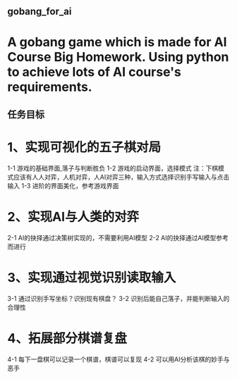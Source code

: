 ## gobang_for_ai
# A gobang game which is made for AI Course Big Homework. Using python to achieve lots of AI course's requirements.  
## 任务目标
# 1、实现可视化的五子棋对局
1-1 游戏的基础界面,落子与判断胜负
1-2 游戏的启动界面，选择模式
注：下棋模式应该有人人对弈，人机对弈，人AI对弈三种，输入方式选择识别手写输入与点击输入
1-3 进阶的界面美化，参考游戏界面
# 2、实现AI与人类的对弈
2-1 AI的抉择通过决策树实现的，不需要利用AI模型
2-2  AI的抉择通过AI模型参考而进行
# 3、实现通过视觉识别读取输入
3-1 通过识别手写坐标？识别现有棋盘？
3-2 识别后能自己落子，并能判断输入的合理性
# 4、拓展部分棋谱复盘
4-1 每下一盘棋可以记录一个棋谱，棋谱可以复现
4-2 可以用AI分析该棋的妙手与恶手
